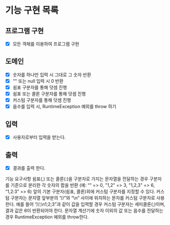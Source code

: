 # 기능 구현 목록

## 프로그램 구현
- [x] 모든 객체를 이용하여 프로그램 구현

## 도메인
- [x] 숫자를 하나만 입력 시 그대로 그 숫자 반환
- [x] "" 또는 null 입력 시 0 반환
- [x] 쉼표 구분자를 통해 덧셈 진행
- [x] 쉼표 또는 콜론 구분자를 통해 덧셈 진행
- [x] 커스텀 구분자를 통해 덧셈 진행
- [x] 음수를 입력 시, RuntimeException 예외를 throw 하기

## 입력
- [x] 사용자로부터 입력을 받는다.

## 출력
- [x] 결과를 출력 한다.


기능 요구사항
쉼표(,) 또는 콜론(:)을 구분자로 가지는 문자열을 전달하는 경우 
구분자를 기준으로 분리한 각 숫자의 합을 반환 (예: “” => 0, "1,2" => 3, "1,2,3" => 6, “1,2:3” => 6)
앞의 기본 구분자(쉼표, 콜론)외에 커스텀 구분자를 지정할 수 있다. 
커스텀 구분자는 문자열 앞부분의 “//”와 “\n” 사이에 위치하는 문자를 커스텀 구분자로 사용한다. 
예를 들어 “//;\n1;2;3”과 같이 값을 입력할 경우 커스텀 구분자는 세미콜론(;)이며, 결과 값은 6이 반환되어야 한다.
문자열 계산기에 숫자 이외의 값 또는 음수를 전달하는 경우 RuntimeException 예외를 throw한다.